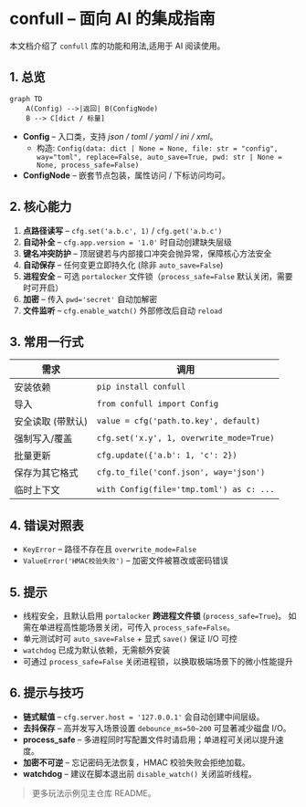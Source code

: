# confull – 面向 AI 的集成指南

本文档介绍了 `confull` 库的功能和用法,适用于 AI 阅读使用。

## 1. 总览

```mermaid
graph TD
    A(Config) -->|返回| B(ConfigNode)
    B --> C[dict / 标量]
```

* **Config** – 入口类，支持 *json / toml / yaml / ini / xml*。
  * 构造: `Config(data: dict | None = None, file: str = "config", way="toml", replace=False, auto_save=True, pwd: str | None = None, process_safe=False)`
* **ConfigNode** – 嵌套节点包装，属性访问 / 下标访问均可。

## 2. 核心能力

1. **点路径读写** – `cfg.set('a.b.c', 1)` / `cfg.get('a.b.c')`
2. **自动补全** – `cfg.app.version = '1.0'` 时自动创建缺失层级
3. **键名冲突防护** – 顶层键若与内部接口冲突会抛异常，保障核心方法安全
4. **自动保存** – 任何变更立即持久化 (除非 `auto_save=False`)
5. **进程安全** – 可选 `portalocker` 文件锁（`process_safe=False` 默认关闭，需要时可开启）
6. **加密** – 传入 `pwd='secret'` 自动加解密
7. **文件监听** – `cfg.enable_watch()` 外部修改后自动 `reload`

## 3. 常用一行式

| 需求 | 调用 |
|------|------|
|安装依赖|`pip install confull`|
|导入|`from confull import Config`|
| 安全读取 (带默认) | `value = cfg('path.to.key', default)` |
| 强制写入/覆盖 | `cfg.set('x.y', 1, overwrite_mode=True)` |
| 批量更新 | `cfg.update({'a.b': 1, 'c': 2})` |
| 保存为其它格式 | `cfg.to_file('conf.json', way='json')` |
| 临时上下文 | `with Config(file='tmp.toml') as c: ...` |

## 4. 错误对照表

* `KeyError` – 路径不存在且 `overwrite_mode=False`
* `ValueError('HMAC校验失败')` – 加密文件被篡改或密码错误

## 5. 提示

* 线程安全，且默认启用 `portalocker` **跨进程文件锁** (`process_safe=True`)。
  如需在单进程高性能场景关闭，可传入 `process_safe=False`。
* 单元测试时可 `auto_save=False` + 显式 `save()` 保证 I/O 可控
* `watchdog` 已成为默认依赖，无需额外安装
* 可通过 `process_safe=False` 关闭进程锁，以换取极端场景下的微小性能提升 

## 6. 提示与技巧

* **链式赋值** – `cfg.server.host = '127.0.0.1'` 会自动创建中间层级。
* **去抖保存** – 高并发写入场景设置 `debounce_ms=50~200` 可显著减少磁盘 I/O。
* **process_safe** – 多进程同时写配置文件时请启用；单进程可关闭以提升速度。
* **加密不可逆** – 忘记密码无法恢复，HMAC 校验失败会拒绝加载。
* **watchdog** – 建议在脚本退出前 `disable_watch()` 关闭监听线程。

> 更多玩法示例见主仓库 README。 